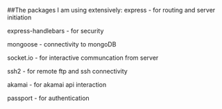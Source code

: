 ##The packages I am using extensively:
express - for routing and server initiation

express-handlebars - for security

mongoose - connectivity to mongoDB

socket.io - for interactive communcation from server

ssh2 - for remote ftp and ssh connectivity

akamai - for akamai api interaction

passport - for authentication


